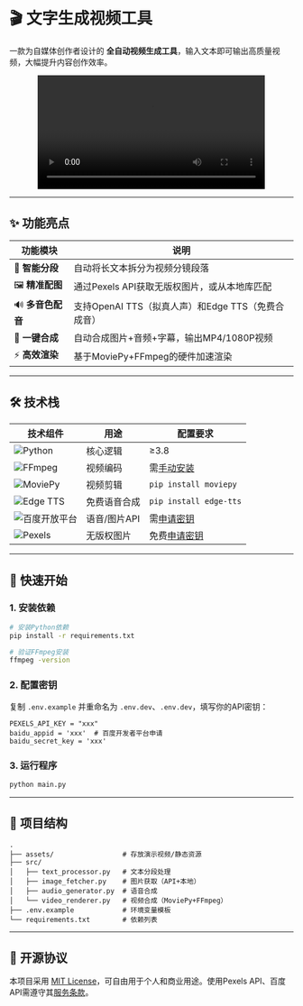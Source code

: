
# 🎬 文字生成视频工具

一款为自媒体创作者设计的 **全自动视频生成工具**，输入文本即可输出高质量视频，大幅提升内容创作效率。

<div align="center">
  <video controls width="80%">
    <source src="assets/介绍.mp4" type="video/mp4">
    您的浏览器不支持视频标签，请直接<a href="assets/demo.mp4">下载演示视频</a>。
  </video>
</div>

---

## ✨ 功能亮点

| 功能模块       | 说明                                                                 |
|----------------|----------------------------------------------------------------------|
| 📝 **智能分段** | 自动将长文本拆分为视频分镜段落                                      |
| 🖼️ **精准配图** | 通过Pexels API获取无版权图片，或从本地库匹配                        |
| 🔊 **多音色配音** | 支持OpenAI TTS（拟真人声）和Edge TTS（免费合成音）                  |
| 🎥 **一键合成**  | 自动合成图片+音频+字幕，输出MP4/1080P视频                           |
| ⚡ **高效渲染**  | 基于MoviePy+FFmpeg的硬件加速渲染                                    |

---

## 🛠 技术栈

<div align="center">

| 技术组件               | 用途                             | 配置要求                          |
|------------------------|----------------------------------|----------------------------------|
| ![Python](https://img.shields.io/badge/Python-3.8%2B-blue) | 核心逻辑        | ≥3.8                             |
| ![FFmpeg](https://img.shields.io/badge/FFmpeg-5.1%2B-red) | 视频编码        | 需[手动安装](https://ffmpeg.org) |
| ![MoviePy](https://img.shields.io/badge/MoviePy-1.0%2B-orange) | 视频剪辑      | `pip install moviepy`           |
| ![Edge TTS](https://img.shields.io/badge/Edge_TTS-浅蓝) | 免费语音合成    | `pip install edge-tts`          |
| ![百度开放平台](https://img.shields.io/badge/百度API-深红) | 语音/图片API   | 需[申请密钥](https://ai.baidu.com) |
| ![Pexels](https://img.shields.io/badge/Pexels_API-绿色) | 无版权图片      | 免费[申请密钥](https://www.pexels.com/api/) |
</div>

---

## 🚀 快速开始

### 1. 安装依赖
```bash
# 安装Python依赖
pip install -r requirements.txt

# 验证FFmpeg安装
ffmpeg -version
```

### 2. 配置密钥
复制 `.env.example` 并重命名为 `.env.dev`、`.env.dev`，填写你的API密钥：
```env
PEXELS_API_KEY = "xxx"
baidu_appid = 'xxx'  # 百度开发者平台申请
baidu_secret_key = 'xxx'
```

### 3. 运行程序
```bash
python main.py
```
---

## 📁 项目结构
```
.
├── assets/                 # 存放演示视频/静态资源
├── src/
│   ├── text_processor.py   # 文本分段处理
│   ├── image_fetcher.py    # 图片获取（API+本地）
│   ├── audio_generator.py  # 语音合成
│   └── video_renderer.py   # 视频合成（MoviePy+FFmpeg）
├── .env.example            # 环境变量模板
└── requirements.txt        # 依赖列表
```

---

## 📜 开源协议
本项目采用 [MIT License](LICENSE)，可自由用于个人和商业用途。使用Pexels API、百度 API需遵守其[服务条款](https://www.pexels.com/api/terms/)。